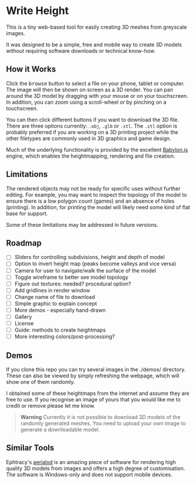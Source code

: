# Write Height

This is a tiny web-based tool for easily creating 3D meshes from greyscale images.

It was designed to be a simple, free and mobile way to create 3D models without
requiring software downloads or technical know-how.

## How it Works

Click the <kbd>browse</kbd> button to select a file on your phone, tablet or computer.
The image will then be shown on screen as a 3D render. You can pan
around the 3D model by dragging with your mouse or on your touchscreen.
In addition, you can zoom using a scroll-wheel or by pinching
on a touchscreen.

You can then click different buttons if you want to download the 3D file.
There are three options currently: `.obj`, `.glb` or `.stl`. The `.stl`
option is probably preferred if you are working on a 3D printing project
while the other filetypes are commonly used in 3D graphics and game design.

Much of the underlying functionality is provided by the excellent
[Babylon.js](https://www.babylonjs.com) engine, which enables the heightmapping, rendering and file creation.

## Limitations

The rendered objects may not be ready for specific uses without further editing. For example,
you may want to inspect the topology of the model to ensure there is a low
polygon count (games) and an absence of holes (printing). In addition, for
printing the model will likely need some kind of flat base for support.

Some of these limitations may be addressed in future versions.

## Roadmap

- [ ] Sliders for controlling subdivisions, height and depth of model
- [ ] Option to invert height map (peaks become valleys and vice versa)
- [ ] Camera for user to navigate/walk the surface of the model
- [ ] Toggle wireframe to better see model topology
- [ ] Figure out textures: needed? procedural option?
- [ ] Add gridlines in render window
- [ ] Change name of file to download
- [ ] Simple graphic to explain concept
- [ ] More demos - especially hand-drawn
- [ ] Gallery
- [ ] License
- [ ] Guide: methods to create heightmaps
- [ ] More interesting colors/post-processing?

## Demos

If you clone this repo you can try several
images in the ./demos/ directory. These can
also be viewed by simply refreshing the webpage,
which will show one of them randomly.

I obtained some of these heightmaps from the
internet and assume they are free to
use. If you recognise an image of
yours that you would like me to
credit or remove please let me
know.

> **Warning** 
> Currently it is not possible
> to download 3D models of the randomly 
> generated meshes. You need to upload
> your own image to generate a downloadable model.

## Similar Tools

Ephtracy's [aerialod](https://ephtracy.github.io/index.html?page=aerialod) is an amazing piece of software for rendering high quality 3D models from images and offers a high degree of customisation. The software is Windows-only and does not support mobile devices.
